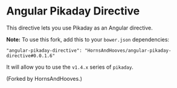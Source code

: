 # Angular Pikaday Directive

This directive lets you use Pikaday as an Angular directive.

**Note:** To use this fork, add this to your `bower.json` dependencies:

    "angular-pikaday-directive": "HornsAndHooves/angular-pikaday-directive#0.0.1.6"

It will allow you to use the `v1.4.x` series of `pikaday`.

(Forked by HornsAndHooves.)
